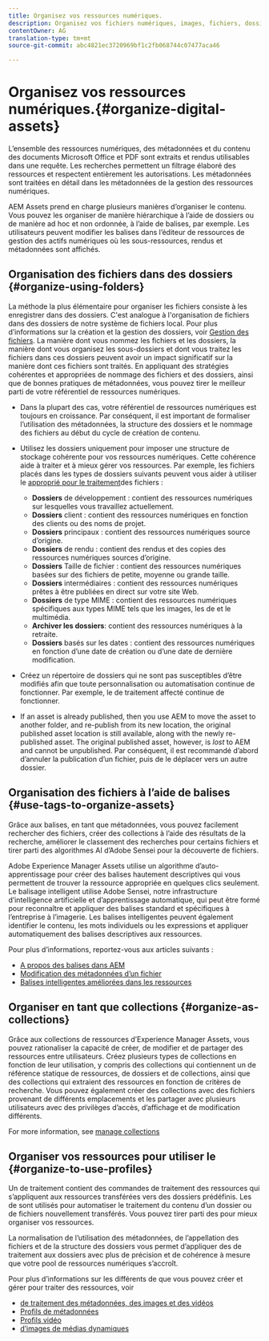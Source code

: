 ```yaml
---
title: Organisez vos ressources numériques.
description: Organisez vos fichiers numériques, images, fichiers, dossiers, etc. à l’aide d’Experience Manager.
contentOwner: AG
translation-type: tm+mt
source-git-commit: abc4821ec3720969bf1c2fb068744c07477aca46

---
```



# Organisez vos ressources numériques.{#organize-digital-assets}

L’ensemble des ressources numériques, des métadonnées et du contenu des documents Microsoft Office et PDF sont extraits et rendus utilisables dans une requête. Les recherches permettent un filtrage élaboré des ressources et respectent entièrement les autorisations. Les métadonnées sont traitées en détail dans les métadonnées de la gestion des ressources numériques.

AEM Assets prend en charge plusieurs manières d’organiser le contenu. Vous pouvez les organiser de manière hiérarchique à l’aide de dossiers ou de manière ad hoc et non ordonnée, à l’aide de balises, par exemple. Les utilisateurs peuvent modifier les balises dans l’éditeur de ressources de gestion des actifs numériques où les sous-ressources, rendus et métadonnées sont affichés.

## Organisation des fichiers dans des dossiers {#organize-using-folders}

La méthode la plus élémentaire pour organiser les fichiers consiste à les enregistrer dans des dossiers. C&#39;est analogue à l&#39;organisation de fichiers dans des dossiers de notre système de fichiers local. Pour plus d’informations sur la création et la gestion des dossiers, voir [Gestion des fichiers](managing-assets-touch-ui.md). La manière dont vous nommez les fichiers et les dossiers, la manière dont vous organisez les sous-dossiers et dont vous traitez les fichiers dans ces dossiers peuvent avoir un impact significatif sur la manière dont ces fichiers sont traités. En appliquant des stratégies cohérentes et appropriées de nommage des fichiers et des dossiers, ainsi que de bonnes pratiques de métadonnées, vous pouvez tirer le meilleur parti de votre référentiel de ressources numériques.

* Dans la plupart des cas, votre référentiel de ressources numériques est toujours en croissance. Par conséquent, il est important de formaliser l’utilisation des métadonnées, la structure des dossiers et le nommage des fichiers au début du cycle de création de contenu.
* Utilisez les dossiers uniquement pour imposer une structure de stockage cohérente pour vos ressources numériques. Cette cohérence aide à traiter et à mieux gérer vos ressources. Par exemple, les fichiers placés dans les types de dossiers suivants peuvent vous aider à utiliser le [approprié pour le traitement](processing-profiles.md)des fichiers :

   * **Dossiers** de développement : contient des ressources numériques sur lesquelles vous travaillez actuellement.
   * **Dossiers** client : contient des ressources numériques en fonction des clients ou des noms de projet.
   * **Dossiers** principaux : contient des ressources numériques source d’origine.
   * **Dossiers** de rendu : contient des rendus et des copies des ressources numériques sources d’origine.
   * **Dossiers** Taille de fichier : contient des ressources numériques basées sur des fichiers de petite, moyenne ou grande taille.
   * **Dossiers** intermédiaires : contient des ressources numériques prêtes à être publiées en direct sur votre site Web.
   * **Dossiers** de type MIME : contient des ressources numériques spécifiques aux types MIME tels que les images, les  de et le multimédia.
   * **Archiver les dossiers**: contient des ressources numériques à la retraite.
   * **Dossiers** basés sur les dates : contient des ressources numériques en fonction d’une date de création ou d’une date de dernière modification.

* Créez un répertoire de dossiers qui ne sont pas susceptibles d’être modifiés afin que toute personnalisation ou automatisation continue de fonctionner. Par exemple, le de traitement affecté continue de fonctionner.
* If an asset is already published, then you use AEM to move the asset to another folder, and re-publish from its new location, the original published asset location is still available, along with the newly re-published asset. The original published asset, however, is *lost* to AEM and cannot be unpublished. Par conséquent, il est recommandé d’abord d’annuler la publication d’un fichier, puis de le déplacer vers un autre dossier.

## Organisation des fichiers à l’aide de balises {#use-tags-to-organize-assets}

Grâce aux balises, en tant que métadonnées, vous pouvez facilement rechercher des fichiers, créer des collections à l’aide des résultats de la recherche, améliorer le classement des recherches pour certains fichiers et tirer parti des algorithmes AI d’Adobe Sensei pour la découverte de fichiers.

Adobe Experience Manager Assets utilise un algorithme d’auto-apprentissage pour créer des balises hautement descriptives qui vous permettent de trouver la ressource appropriée en quelques clics seulement. Le balisage intelligent utilise Adobe Sensei, notre infrastructure d’intelligence artificielle et d’apprentissage automatique, qui peut être formé pour reconnaître et appliquer des balises standard et spécifiques à l’entreprise à l’imagerie. Les balises intelligentes peuvent également identifier le contenu, les mots individuels ou les expressions et appliquer automatiquement des balises descriptives aux ressources.

Pour plus d’informations, reportez-vous aux articles suivants :

* [A propos des balises dans AEM](/help/sites-authoring/tags.md)
* [Modification des métadonnées d’un fichier](meta-edit.md)
* [Balises intelligentes améliorées dans les ressources](enhanced-smart-tags.md)

## Organiser en tant que collections {#organize-as-collections}

Grâce aux collections de ressources d’Experience Manager Assets, vous pouvez rationaliser la capacité de créer, de modifier et de partager des ressources entre utilisateurs. Créez plusieurs types de collections en fonction de leur utilisation, y compris des collections qui contiennent un de référence statique de ressources, de dossiers et de collections, ainsi que des collections qui extraient des ressources en fonction de critères de recherche.  Vous pouvez également créer des collections avec des fichiers provenant de différents emplacements et les partager avec plusieurs utilisateurs avec des privilèges d’accès, d’affichage et de modification différents.

For more information, see [manage collections](managing-collections-touch-ui.md)

<!-- TBD items: add screenshots where applicable
Any hints/recommendations of when to use what method of organizing? Some examples of how organizing helps towards a better taxonomy and improved content velocity.
Add back links to blog posts by marketing?
-->

## Organiser vos ressources pour utiliser le {#organize-to-use-profiles}

Un de traitement contient des commandes de traitement des ressources qui s’appliquent aux ressources transférées vers des dossiers prédéfinis. Les  de sont utilisés pour automatiser le traitement du contenu d’un dossier ou de fichiers nouvellement transférés. Vous pouvez tirer parti des  pour mieux organiser vos ressources.

La normalisation de l’utilisation des métadonnées, de l’appellation des fichiers et de la structure des dossiers vous permet d’appliquer des  de traitement aux dossiers avec plus de précision et de cohérence à mesure que votre pool de ressources numériques s’accroît.

Pour plus d’informations sur les différents  de que vous pouvez créer et gérer pour traiter des ressources, voir

* [de traitement des métadonnées, des images et des vidéos](processing-profiles.md)
* [Profils de métadonnées](metadata-profiles.md)
* [Profils vidéo](video-profiles.md)
* [d’images de médias dynamiques](image-profiles.md)
